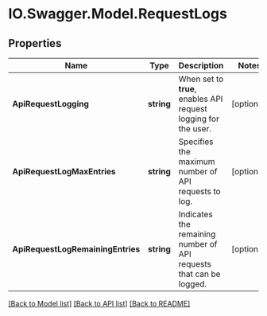 # IO.Swagger.Model.RequestLogs
## Properties

Name | Type | Description | Notes
------------ | ------------- | ------------- | -------------
**ApiRequestLogging** | **string** |  When set to **true**, enables API request logging for the user.  | [optional] 
**ApiRequestLogMaxEntries** | **string** | Specifies the maximum number of API requests to log. | [optional] 
**ApiRequestLogRemainingEntries** | **string** | Indicates the remaining number of API requests that can be logged. | [optional] 

[[Back to Model list]](../README.md#documentation-for-models) [[Back to API list]](../README.md#documentation-for-api-endpoints) [[Back to README]](../README.md)


